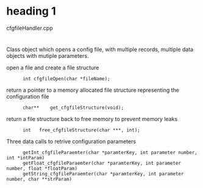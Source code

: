 # heading 1
cfgfileHandler.cpp
#
  Class object which opens a config file, with multiple records, multiple data objects with mutiple parameters.

  open a file and create a file structure
  
          int cfgfileOpen(char *fileName);

  return a pointer to a memory allocated file structure representing the configuration file
  
          char** 	get_cfgfileStructure(void);

  return a file structure back to free memory to prevent memory leaks
  
          int 	free_cfgfileStructure(char ***, int);
  
  Three data calls to retrive configuration parameters
  
          getInt_cfgfileParaemter(char *paramterKey, int parameter number, int *intParam)
          getFloat_cfgfileParaemter(char *paramterKey, int parameter number, float *floatParam)
          getString_cfgfileParaemter(char *paramterKey, int parameter number, char **strParam)

  



